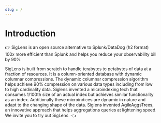 ```yaml
---
slug : /
---
```

# Introduction

👉 SigLens is an open source alternative to Splunk/DataDog (h2 format)
100x more efficient than Splunk and helps you reduce your observability bill by 90%

SigLens is built from scratch to handle terabytes to petabytes of data at a fraction of resources. It is a column-oriented database with dynamic columnar compressions. The dynamic columnar compression algorithm helps achieve 90% compression on various data types including from low to high cardinality data. Siglens invented a microindexing tech that consumes 1/100th size of an actual index but achieves similar functionality as an index. Additionally these microindices are dynamic in nature and adapt to the changing shape of the data. Siglens invented AgileAggsTrees, an innovative approach that helps aggregations queries at lightening speed.
We invite you to try out SigLens. 👈
